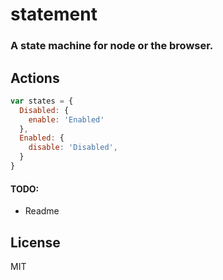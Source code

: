# statement

### A state machine for node or the browser.


## Actions

```js
var states = {
  Disabled: {
    enable: 'Enabled'
  },
  Enabled: {
    disable: 'Disabled',
  }
}
```
#### TODO:

* Readme

## License

  MIT

